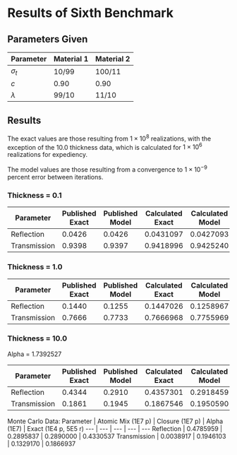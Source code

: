 # Results of Sixth Benchmark

## Parameters Given

Parameter | Material 1 | Material 2
--- | --- | ---
$\sigma_t$ | 10/99 | 100/11
$c$ | 0.90 | 0.90
$\lambda$ | 99/10 | 11/10

## Results

The exact values are those resulting from $1 \times 10^8$ realizations, with the exception of the 10.0 thickness data, which is calculated for $1 \times 10^6$ realizations for expediency.

The model values are those resulting from a convergence to $1 \times 10^{-9}$ percent error between iterations.

### Thickness = 0.1

Parameter | Published Exact | Published Model | Calculated Exact | Calculated Model
--- | --- | --- | --- | ---
Reflection | 0.0426 | 0.0426 | 0.0431097 | 0.0427093
Transmission | 0.9398 | 0.9397 | 0.9418996 | 0.9425240

### Thickness = 1.0

Parameter | Published Exact | Published Model | Calculated Exact | Calculated Model
--- | --- | --- | --- | ---
Reflection | 0.1440 | 0.1255 | 0.1447026 | 0.1258967
Transmission | 0.7666 | 0.7733 | 0.7666968 | 0.7755969

### Thickness = 10.0

Alpha = 1.7392527

Parameter | Published Exact | Published Model | Calculated Exact | Calculated Model | Alpha Closure | Atomic Mix
--- | --- | --- | --- | --- | --- | ---
Reflection | 0.4344 | 0.2910 | 0.4357301 | 0.2918459 | 0.2912478 | 0.4807157
Transmission | 0.1861 | 0.1945 | 0.1867546 | 0.1950590 | 0.1330648 | 0.0038574

Monte Carlo Data:
Parameter | Atomic Mix (1E7 p) | Closure (1E7 p) | Alpha (1E7) | Exact (1E4 p, 5E5 r)
--- | --- | --- | --- | ---
Reflection | 0.4785959 | 0.2895837 | 0.2890000 | 0.4330537
Transmission | 0.0038917 | 0.1946103 | 0.1329170 | 0.1866937
